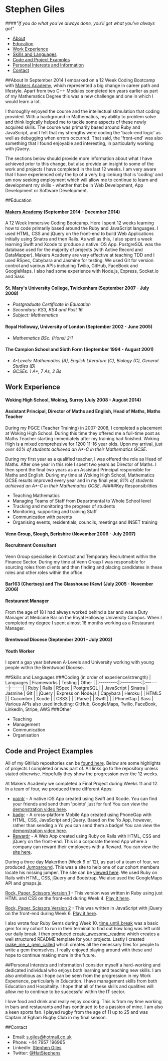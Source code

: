 Stephen Giles
=============
####_"If you do what you've always done, you'll get what you've always got"_

- [About](#about)
- [Education](#education)
- [Work Experience](#work-experience)
- [Skills and Languages](#skills-and-languages)
- [Code and Project Examples](#code-and-project-examples)
- [Personal Interests and Information](#personal-interests-and-information)
- [Contact](#contact)

##About
In September 2014 I embarked on a 12 Week Coding Bootcamp with [Makers Academy](http://www.makersacademy.com), which represented a big change in career path and lifestyle. Apart from two C++ Modules completed ten years earlier as part of my Mathematics Degree this was a new challenge and one in which I would learn a lot.

I thoroughly enjoyed the course and the intellectual stimulation that coding provided. With a background in Mathematics, my ability to problem solve and think logically helped me to tackle some aspects of these newly acquired skills. The course was primarily based around Ruby and JavaScript, and I felt that my strengths were coding the 'back-end logic' as well as debugging when errors occurred. That said, the 'front-end' was also something that I found enjoyable and interesting, in particularly working with jQuery.

The sections below should provide more information about what I have achieved prior to this change, but also provide an insight to some of the work and projects I have completed in the last 12 weeks. I am very aware that I have experienced only the tip of a very big iceburg that is 'coding' and am now seeking employment which will allow me to continue to learn and development my skills - whether that be in Web Development, App Development or Software Development.

##Education
#### [Makers Academy](http://www.makersacademy.com) (September 2014 - December 2014)
A 12 Week Immersive Coding Bootcamp. Here I spent 12 weeks learning how to code primarily based around the Ruby and JavaScript languages. I used HTML, CSS and jQuery on the front-end to build Web Applications initially using Sinatra and then Rails. As well as this, I also spent a week learning Swift and Xcode to produce a native iOS App. PostgreSQL was the database used for the majority of projects (with Active Record and DataMapper).
Makers Academy are very effective at teaching TDD and I used RSpec, Cabybara and Jasmine for testing. We used Git for version control and various APIs including Twilio, GitHub, FaceBook and GoogleMaps.
I also had some experience with Node.js, Express, Socket.io and Sass.

#### St. Mary's University College, Twickenham (September 2007 - July 2008)
- _Postgraduate Certificate in Education_
- _Secondary: KS3, KS4 and Post 16_
- _Subject: Mathematics_

#### Royal Holloway, University of London (September 2002 - June 2005)
- _Mathematics BSc. (Hons) 2:1_

#### The Campion School and Sixth Form (September 1994 - August 2001)
- _A-Levels: Mathematics (A), English Literature (C), Biology (C), General Studies (B)_
- _GCSEs: 1 A*, 7 As, 2 Bs_

## Work Experience
#### Woking High School, Woking, Surrey (July 2008 - August 2014)
#### Assistant Principal, Director of Maths and English, Head of Maths, Maths Teacher
During my PGCE (Teacher Training) in 2007-2008, I completed a placement at Woking High School. During this time they offered me a full-time post as Maths Teacher starting immediately after my training had finished. Woking High is a mixed comprehesive for 1200 11-16 year olds. Upon my arrival, _just over 40% of students achieved an A*-C in their Mathematics GCSE_.

During my first year as a qualified teacher, I was offered the role as Head of Maths. After one year in this role I spent two years as Director of Maths. I then spent the final two years as an Assistant Principal responsible for Maths and English. During my time at Woking High School, Mathematics GCSE results improved every year and in my final year, _81% of students achieved an A*-C in their Mathematics GCSE_.
#####Key Responsibilities
- Teaching Mathematics
- Managing Teams of Staff from Departmental to Whole School level
- Tracking and monitoring the progress of students
- Monitoring, supporting and training Staff
- Communication with parents
- Organising events, residentials, councils, meetings and INSET training

#### Venn Group, Slough, Berkshire (November 2006 - July 2007)
#### Recruitment Consultant
Venn Group specialise in Contract and Temporary Recruitment within the Finance Sector. During my time at Venn Group I was responsible for sourcing roles from clients and then finding and placing candidates in these roles and other roles within the office.

#### Bar163 (Chertsey) and The Glasshouse (Kew) (July 2005 - November 2006)
#### Restaurant Manager
From the age of 18 I had always worked behind a bar and was a Duty Manager at Medicine Bar on the Royal Holloway University Campus. When I completed my degree I spent almost 18 months working as a Restaurant Manager.

#### Brentwood Diocese (September 2001 - July 2002)
#### Youth Worker
I spent a gap year between A-Levels and University working with young people within the Brentwood Diocese.

##Skills and Languages
###Coding (in order of experience/strength)
| Languages | Frameworks | Testing | Other |
|:---------:|:----------:|:-------:|:-----:|
| Ruby | Rails | RSpec | PostgreSQL |
| JavaScript | Sinatra | Jasmine | Git |
| jQuery | Express on Node.js | Capybara | Heroku |
| HTML5 | | Cucumber | Xcode |
| CSS3 | | | Parse |
| Swift | | | PhoneGap
| Sass |
Various APIs also used including: GitHub, GoogleMaps, Twilio, FaceBook, LinkedIn, Stripe, AWS
###Other
- Teaching
- Management
- Communication
- Organisation

## Code and Project Examples
All of my GitHub repositories can be [found here](https://github.com/HatStephens?tab=repositories). Below are some highlights of projects I completed or was part of. All links go to the repository unless stated otherwise. Hopefully they show the progression over the 12 weeks.

At Makers Academy we completed a Final Project during Weeks 11 and 12. In a team of four, we produced three different Apps:
- [pointr](https://github.com/HatStephens/pointr_iOS_FinalProjectApp) - A native iOS App created using Swift and Xcode. You can find your friends and send them 'points' just for fun! You can view the [demonstration video here](https://www.youtube.com/watch?v=5hY-_nNr1mc&list=UU1NQjRun26caQPa6D6j3dsg).
- [badgr](https://github.com/HatStephens/FATS_badgr) - A cross-platform Mobile App created using PhoneGap with HTML, CSS, JavaScript and jQuery. Based on the Yo App, however, rather than sending a Yo you can send them a badge! You can view the [demonstration video here](https://www.youtube.com/watch?v=sUN0YaqLpF8&list=UU1NQjRun26caQPa6D6j3dsg).
- [Rewardr](https://github.com/HatStephens/FATS_Rewardr) - A Web App created using Ruby on Rails with HTML, CSS and jQuery on the front-end. This is a corporate themed App where a company can reward their employees with a Reward. You can view the [site here](https://fast-meadow-6272.herokuapp.com/).

During a three day Makerthon (Week 9 of 12), as part of a team of four, we produced [Jumparound](https://github.com/HatStephens/jumparound). This was a site to help one of our cohort members locate his missing jumper. The site can be [viewed here](http://www.jumparound.info/). We used Ruby on Rails with HTML, CSS, jQuery and Bootstrap. We also used the GoogleMaps API and gmaps.js.

[Rock, Paper, Scissors Version 1](https://github.com/HatStephens/rock-paper-scissors-lizard-spock) - This version was written in Ruby using just HTML and CSS on the front-end during Week 4. [Play it here](http://rpsls-athlone-devs.herokuapp.com/).

[Rock, Paper, Scissors Version 2](https://github.com/HatStephens/RockPaperScissorsOnlineJavaScript) - This was written in JavaScript with jQuery on the front-end during Week 6. [Play it here](https://rps-child-friendly.herokuapp.com/).

I also wrote four Ruby Gems during Week 10. [time_until_break](https://github.com/HatStephens/time_until_break) was a basic gem for my cohort to run in their terminal to find out how long was left until our daily break. I then produced [create_awesome_readme](https://github.com/HatStephens/create_awesome_readme) which creates a well structured README template for your projects. Lastly I created [make_me_a_gem_called](https://github.com/HatStephens/make_me_a_gem_called) which creates all the necessary files for people to write a gem themselves. I really enjoyed playing around with these and hope to continue making more in the future.

##Personal Interests and Information
I consider myself a hard-working and dedicated individual who enjoys both learning and teaching new skills. I am also ambitious as I hope can be seen from the progression in my Work Experience, particularly in Education. I have management skills from both Education and Hospitality. I hope that all of these skills and qualities will allow me to continue to be successful within the IT sector.

I love food and drink and really enjoy cooking. This is from my time working in bars and restaurants and has continued to be a passion of mine. I am also a keen sports fan. I played rugby from the age of 11 up to 25 and was Captain at Egham Rugby Club in my final season.

##Contact
- Email: s.giles@hotmail.co.uk
- Phone: +44 7957 196965
- LinkedIn: [Stephen Giles](https://www.linkedin.com/pub/stephen-giles/a3/556/b70)
- Twitter: [@HatStephens](https://twitter.com/hatstephens)
